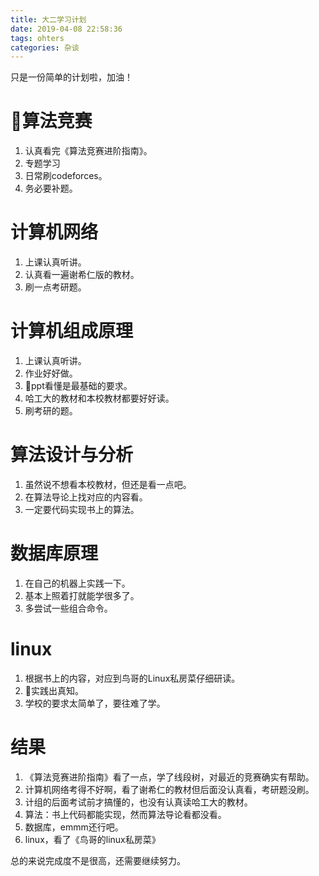 ```yaml
---
title: 大二学习计划
date: 2019-04-08 22:58:36
tags: ohters
categories: 杂谈
---
```

只是一份简单的计划啦，加油！
<!-- more -->

# 算法竞赛
1. 认真看完《算法竞赛进阶指南》。
1. 专题学习
2. 日常刷codeforces。
3. 务必要补题。

# 计算机网络
1. 上课认真听讲。
2. 认真看一遍谢希仁版的教材。
3. 刷一点考研题。

# 计算机组成原理
1. 上课认真听讲。
2. 作业好好做。
3. ppt看懂是最基础的要求。
4. 哈工大的教材和本校教材都要好好读。
5. 刷考研的题。

# 算法设计与分析

1. 虽然说不想看本校教材，但还是看一点吧。
2. 在算法导论上找对应的内容看。
3. 一定要代码实现书上的算法。

# 数据库原理
1. 在自己的机器上实践一下。
2. 基本上照着打就能学很多了。
3. 多尝试一些组合命令。

# linux
1. 根据书上的内容，对应到鸟哥的Linux私房菜仔细研读。
2. 实践出真知。
3. 学校的要求太简单了，要往难了学。

# 结果

1. 《算法竞赛进阶指南》看了一点，学了线段树，对最近的竞赛确实有帮助。
2. 计算机网络考得不好啊，看了谢希仁的教材但后面没认真看，考研题没刷。
3. 计组的后面考试前才搞懂的，也没有认真读哈工大的教材。
4. 算法：书上代码都能实现，然而算法导论看都没看。
5. 数据库，emmm还行吧。
6. linux，看了《鸟哥的linux私房菜》

总的来说完成度不是很高，还需要继续努力。